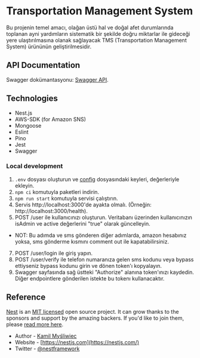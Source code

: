 # Transportation Management System
Bu projenin temel amacı, olağan üstü hal ve doğal afet durumlarında toplanan ayni yardımların sistematik bir 
şekilde doğru miktarlar ile gideceği yere ulaştırılmasına olanak sağlayacak TMS (Transportation Management System) 
ürününün geliştirilmesidir. 

## API Documentation
Swagger dokümantasyonu: [Swagger API](http://54.247.166.128:3000/api).

## Technologies
- Nest.js
- AWS-SDK (for Amazon SNS)
- Mongoose
- Eslint
- Pino
- Jest
- Swagger

### Local development
1. `.env` dosyası oluşturun ve [config](https://github.com/acikkaynak/afetlojistik-backend/blob/main/src/config/configuration.ts) dosyasındaki keyleri, değerleriyle ekleyin.
2. `npm ci` komutuyla paketleri indirin.
3. `npm run start` komutuyla servisi çalıştırın.
4. Servis http://localhost:3000'de ayakta olmalı. (Örneğin: http://localhost:3000/health).
5. POST /user ile kullanıcınızı oluşturun. Veritabanı üzerinden kullanıcınızın isAdmin ve active değerlerini "true" olarak güncelleyin.
- NOT: Bu adımda ve sms gönderen diğer adımlarda, amazon hesabınız yoksa, sms gönderme kısmını comment out ile kapatabilirsiniz.
7. POST /user/login ile giriş yapın.
8. POST /user/verify ile telefon numaranıza gelen sms kodunu veya bypass ettiyseniz bypass kodunu girin ve dönen token'ı kopyalayın.
9. Swagger sayfasında sağ üstteki "Authorize" alanına token'ınızı kaydedin. Diğer endpointlere gönderilen istekte bu tokenı kullanacaktır.


## Reference
[Nest](https://github.com/nestjs/nest) is an [MIT licensed](LICENSE) open source project. It can grow thanks to the sponsors and support by the amazing backers. If you'd like to join them, please [read more here](https://docs.nestjs.com/support).
- Author - [Kamil Myśliwiec](https://kamilmysliwiec.com)
- Website - [https://nestjs.com](https://nestjs.com/)
- Twitter - [@nestframework](https://twitter.com/nestframework)
